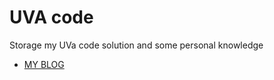 # UVA code

Storage my UVa code solution and some personal knowledge

* [MY BLOG](http://zzxx852852.blogspot.tw/ "Title")

